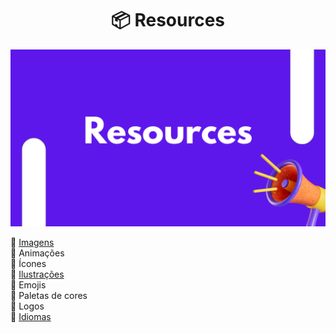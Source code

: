 <h1 align="center"> 📦 Resources</h1> 

<img src="assets/images/banner.png" alt="banner">

<!-- <h2 align="left"> 💻 Sites</h2> -->

🚀 [Imagens](pages/sites/index.md#-images)<br>
🚀 Animações<br>
🚀 Ícones<br>
🚀 [Ilustrações](pages/sites/index.md#-illustrations)<br>
🚀 Emojis<br>
🚀 Paletas de cores<br>
🚀 Logos<br>
🚀 [Idiomas](pages/idiomas/all.md)<br>
